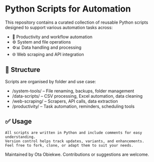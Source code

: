 # Python Scripts for Automation

This repository contains a curated collection of reusable Python scripts designed to support various automation tasks across:
- 🧠 Productivity and workflow automation
- ⚙️ System and file operations
- ⚙️📊 Data handling and processing
- 🌐 Web scraping and API integration

## 🔖 Structure

Scripts are organised by folder and use case:
- /system-tools/ – File renaming, backups, folder management
- /data-scripts/ – CSV processing, Excel automation, data cleaning
- /web-scraping/ – Scrapers, API calls, data extraction
- /productivity/ – Task automation, reminders, scheduling tools   

## ✅ Usage

    All scripts are written in Python and include comments for easy understanding.
    Version control helps track updates, variants, and enhancements.
    Feel free to fork, clone, or adapt them to suit your needs.

Maintained by Ota Obiekwe. Contributions or suggestions are welcome.
